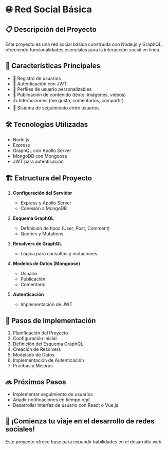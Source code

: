 # 🌐 Red Social Básica

## 📋 Descripción del Proyecto
Este proyecto es una red social básica construida con Node.js y GraphQL, ofreciendo funcionalidades esenciales para la interacción social en línea.

## 🚀 Características Principales
- 👤 Registro de usuarios
- 🔐 Autenticación con JWT
- 📝 Perfiles de usuario personalizables
- 📢 Publicación de contenido (texto, imágenes, videos)
- 👍 Interacciones (me gusta, comentarios, compartir)
- 🤝 Sistema de seguimiento entre usuarios

## 🛠️ Tecnologías Utilizadas
- Node.js
- Express
- GraphQL con Apollo Server
- MongoDB con Mongoose
- JWT para autenticación

## 🏗️ Estructura del Proyecto
1. **Configuración del Servidor**
    - Express y Apollo Server
    - Conexión a MongoDB

2. **Esquema GraphQL**
    - Definición de tipos (User, Post, Comment)
    - Queries y Mutations

3. **Resolvers de GraphQL**
    - Lógica para consultas y mutaciones

4. **Modelos de Datos (Mongoose)**
    - Usuario
    - Publicación
    - Comentario

5. **Autenticación**
    - Implementación de JWT

## 🔧 Pasos de Implementación
1. Planificación del Proyecto
2. Configuración Inicial
3. Definición del Esquema GraphQL
4. Creación de Resolvers
5. Modelado de Datos
6. Implementación de Autenticación
7. Pruebas y Mejoras

## 🔜 Próximos Pasos
- Implementar seguimiento de usuarios
- Añadir notificaciones en tiempo real
- Desarrollar interfaz de usuario con React o Vue.js

## 🌟 ¡Comienza tu viaje en el desarrollo de redes sociales!
Este proyecto ofrece base para expandir habilidades en el desarrollo web.